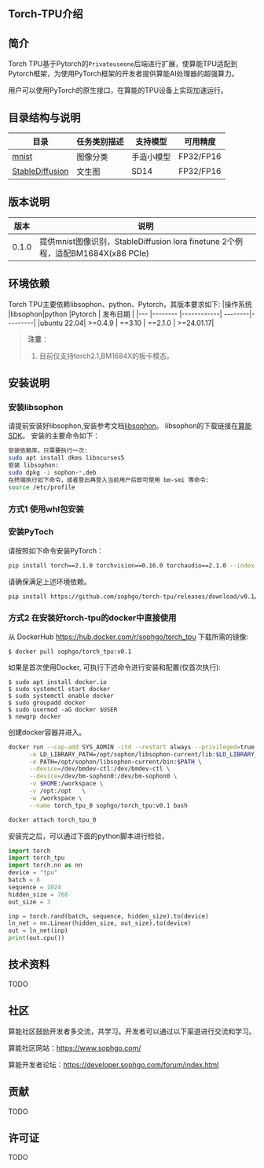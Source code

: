 
## Torch-TPU介绍


## 简介
Torch TPU基于Pytorch的`Privateuseone`后端进行扩展，使算能TPU适配到Pytorch框架，为使用PyTorch框架的开发者提供算能AI处理器的超强算力。

用户可以使用PyTorch的原生接口，在算能的TPU设备上实现加速运行。

## 目录结构与说明
| 目录                                                          | 任务类别描述   | 支持模型          | 可用精度    |
|---                                                           |---           |---               |---      |
| [mnist](./sample/mnist/README.md)                            | 图像分类       | 手造小模型          | FP32/FP16 |
| [StableDiffusion](./sample/StableDiffusion/README.md)        | 文生图         | SD14             | FP32/FP16 |


## 版本说明
| 版本    | 说明 | 
|---     |---   |
| 0.1.0	 | 提供mnist图像识别，StableDiffusion lora finetune 2个例程，适配BM1684X(x86 PCIe) |

## 环境依赖
Torch TPU主要依赖libsophon、python、Pytorch，其版本要求如下:
|操作系统     |libsophon|python      |Pytorch  | 发布日期  |
|---         |-------- |------------| --------|---------|
|ubuntu 22.04| >=0.4.9 | ==3.10     | ==2.1.0 | >=24.01.17|

> **注意**：
> 1. 目前仅支持torch2.1,BM1684X的板卡模态。

## 安装说明

### 安装libsophon
请提前安装好libsophon,安装参考文档[libsophon](https://doc.sophgo.com/sdk-docs/v23.07.01/docs_latest_release/docs/libsophon/guide/html/1_install.html)。
libsophon的下载链接在[算能SDK](https://developer.sophgo.com/site/index/material/41/all.html)。
安装的主要命令如下：
```bash
安装依赖库，只需要执行一次:
sudo apt install dkms libncurses5
安装 libsophon:
sudo dpkg -i sophon-*.deb
在终端执行如下命令，或者登出再登入当前用户后即可使用 bm-smi 等命令:
source /etc/profile
```
### 方式1 使用whl包安装

### 安装PyToch
请按照如下命令安装PyTorch：
```bash
pip install torch==2.1.0 torchvision==0.16.0 torchaudio==2.1.0 --index-url https://download.pytorch.org/whl/cpu
```

请确保满足上述环境依赖。
```bash
pip install https://github.com/sophgo/torch-tpu/releases/download/v0.1/torch_tpu-2.1.0.post1-cp310-cp310-linux_x86_64.whl
```
### 方式2 在安装好torch-tpu的docker中直接使用
从 DockerHub https://hub.docker.com/r/sophgo/torch_tpu 下载所需的镜像:
```
$ docker pull sophgo/torch_tpu:v0.1
```
如果是首次使用Docker, 可执行下述命令进行安装和配置(仅首次执行):
```
$ sudo apt install docker.io
$ sudo systemctl start docker
$ sudo systemctl enable docker
$ sudo groupadd docker
$ sudo usermod -aG docker $USER
$ newgrp docker
```
创建docker容器并进入。
```bash
docker run --cap-add SYS_ADMIN -itd --restart always --privileged=true \
      -e LD_LIBRARY_PATH=/opt/sophon/libsophon-current/lib:$LD_LIBRARY_PATH \
      -e PATH=/opt/sophon/libsophon-current/bin:$PATH \
      --device=/dev/bmdev-ctl:/dev/bmdev-ctl \
      --device=/dev/bm-sophon0:/dev/bm-sophon0 \
      -v $HOME:/workspace \
      -v /opt:/opt   \
      -w /workspace \
      --name torch_tpu_0 sophgo/torch_tpu:v0.1 bash

docker attach torch_tpu_0
```

安装完之后，可以通过下面的python脚本进行检验，
```python
import torch
import torch_tpu
import torch.nn as nn
device = "tpu"
batch = 8
sequence = 1024
hidden_size = 768
out_size = 3

inp = torch.rand(batch, sequence, hidden_size).to(device)
ln_net = nn.Linear(hidden_size, out_size).to(device)
out = ln_net(inp)
print(out.cpu())
```

## 技术资料

TODO

## 社区

算能社区鼓励开发者多交流，共学习。开发者可以通过以下渠道进行交流和学习。

算能社区网站：https://www.sophgo.com/

算能开发者论坛：https://developer.sophgo.com/forum/index.html


## 贡献

TODO

## 许可证
TODO